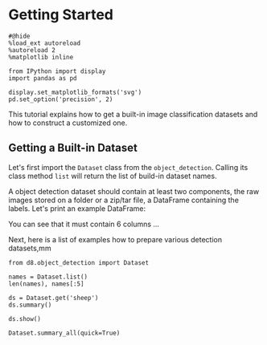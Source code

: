 # Getting Started

```{.python .input  n=1}
#@hide
%load_ext autoreload
%autoreload 2
%matplotlib inline

from IPython import display
import pandas as pd

display.set_matplotlib_formats('svg')
pd.set_option('precision', 2)
```

This tutorial explains how to get a built-in image classification datasets and how to construct a customized one.

## Getting a Built-in Dataset

Let's first import the `Dataset` class from the `object_detection`. Calling its class method `list` will return the list of build-in dataset names.



A object detection dataset should contain at least two components, the raw images stored on a folder or a zip/tar file, a DataFrame containing the labels. Let's print an example DataFrame:

You can see that it must contain 6 columns ...

Next, here is a list of examples how to prepare various detection datasets,mm

```{.python .input  n=2}
from d8.object_detection import Dataset

names = Dataset.list()
len(names), names[:5]
```

```{.python .input  n=4}
ds = Dataset.get('sheep')
ds.summary()
```

```{.python .input}
ds.show()
```

```{.python .input}
Dataset.summary_all(quick=True)
```
